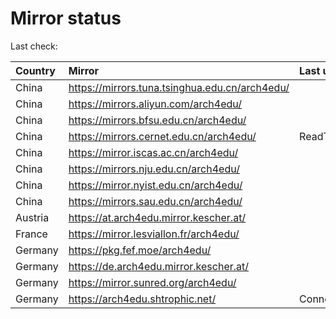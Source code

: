 <script src="./time.js"></script>
# Mirror status
Last check: <script type="text/javascript">localize(1753105383.001624);</script>

|Country|Mirror|Last update|
|:------|:-----|:----------|
|China|https://mirrors.tuna.tsinghua.edu.cn/arch4edu/|<script type="text/javascript">localize(1753080699);</script>|
|China|https://mirrors.aliyun.com/arch4edu/|<script type="text/javascript">localize(1753080699);</script>|
|China|https://mirrors.bfsu.edu.cn/arch4edu/|<script type="text/javascript">localize(1753080699);</script>|
|China|https://mirrors.cernet.edu.cn/arch4edu/|ReadTimeout|
|China|https://mirror.iscas.ac.cn/arch4edu/|<script type="text/javascript">localize(1752994001);</script>|
|China|https://mirrors.nju.edu.cn/arch4edu/|<script type="text/javascript">localize(1752994001);</script>|
|China|https://mirror.nyist.edu.cn/arch4edu/|<script type="text/javascript">localize(1752994001);</script>|
|China|https://mirrors.sau.edu.cn/arch4edu/|<script type="text/javascript">localize(1752994001);</script>|
|Austria|https://at.arch4edu.mirror.kescher.at/|<script type="text/javascript">localize(1753080699);</script>|
|France|https://mirror.lesviallon.fr/arch4edu/|<script type="text/javascript">localize(1753080699);</script>|
|Germany|https://pkg.fef.moe/arch4edu/|<script type="text/javascript">localize(1753080699);</script>|
|Germany|https://de.arch4edu.mirror.kescher.at/|<script type="text/javascript">localize(1753080699);</script>|
|Germany|https://mirror.sunred.org/arch4edu/|<script type="text/javascript">localize(1753080699);</script>|
|Germany|https://arch4edu.shtrophic.net/|ConnectionError|

<script src="./tablefilter/tablefilter.js"></script>
<script src="./table.js"></script>